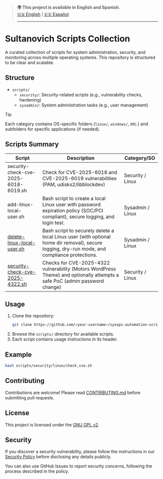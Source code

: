 > **🌍 This project is available in English and Spanish.**  
> [🇬🇧 English](./README.md) | [🇪🇸 Español](./README.es.md)
>
> ---

# Sultanovich Scripts Collection

A curated collection of scripts for system administration, security, and monitoring across multiple operating systems. This repository is structured to be clear and scalable.

## Structure

- `scripts/`
  - `security/`: Security-related scripts (e.g., vulnerability checks, hardening)
  - `sysadmin/`: System administration tasks (e.g., user management)


> [!TIP]
> Each category contains OS-specific folders (`linux/`, `windows/`, etc.) and subfolders for specific applications (if needed).

## Scripts Summary

| Script                                                                                       | Description                          | Category/SO        |
|----------------------------------------------------------------------------------------------|--------------------------------------|--------------------|
| security-check-cve-2025-6018-6019.sh                                                        | Check for CVE-2025-6018 and CVE-2025-6019 vulnerabilities (PAM, udisks2/libblockdev) | Security / Linux   |
| add-linux-local-user.sh                                                       | Bash script to create a local Linux user with password expiration policy (SOC/PCI compliant), secure logging, and login test. | Sysadmin / Linux   |
| [delete-linux-local-user.sh](scripts/sysadmin/linux/delete-linux-local-user.sh) | Bash script to securely delete a local Linux user (with optional home dir removal), secure logging, dry-run mode, and compliance protections. | Sysadmin / Linux   |
| [security-check-cve-2025-4322.sh](scripts/security/linux/security-check-cve-2025-4322.sh) | Checks for CVE-2025-4322 vulnerability (Motors WordPress Theme) and optionally attempts a safe PoC (admin password change) | Security / Linux    |


## Usage

1. Clone the repository:
   ```bash
   git clone https://github.com/<your-username>/sysops-automation-scripts.git
   ```
2. Browse the `scripts/` directory for available scripts.
3. Each script contains usage instructions in its header.

## Example

```bash
bash scripts/security/linux/check_cve.sh
```

## Contributing

Contributions are welcome! Please read [CONTRIBUTING.md](CONTRIBUTING.md) before submitting pull requests.

## License

This project is licensed under the [GNU GPL v2](LICENSE).

## Security

If you discover a security vulnerability, please follow the instructions in our [Security Policy](SECURITY.md) before disclosing any details publicly.

You can also use GitHub Issues to report security concerns, following the process described in the policy.